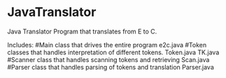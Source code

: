 # JavaTranslator


Java Translator Program that translates from E to C.


Includes:
  #Main class that drives the entire program
  e2c.java
  #Token classes that handles interpretation of different tokens.
  Token.java
  TK.java
  #Scanner class that handles scanning tokens and retrieving 
  Scan.java
  #Parser class that handles parsing of tokens and translation
  Parser.java
